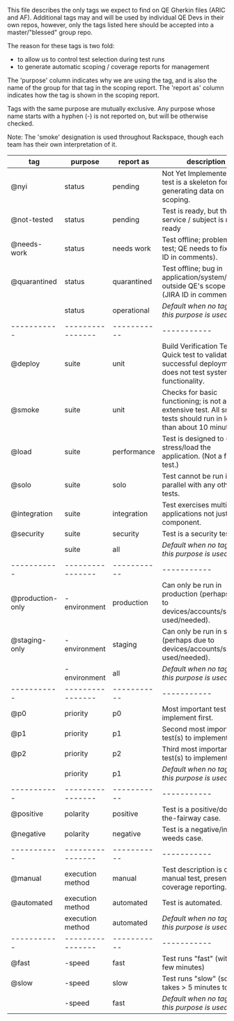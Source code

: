 This file describes the only tags we expect to find on QE Gherkin files (ARIC and AF).
Additional tags may and will be used by individual QE Devs in their own repos, however,
only the tags listed here should be accepted into a master/"blessed" group repo.

The reason for these tags is two fold:
* to allow us to control test selection during test runs
* to generate automatic scoping / coverage reports for management

The 'purpose' column indicates why we are using the tag,
and is also the name of the group for that tag in the scoping report.
The 'report as' column indicates how the tag is shown in the scoping report.

Tags with the same purpose are mutually exclusive.
Any purpose whose name starts with a hyphen (-) is not reported on, but will
be otherwise checked.


Note: The 'smoke' designation is used throughout Rackspace, though each team has their own interpretation of it.

tag              | purpose          | report as   | description
-----------      | ---------------- | ----------- | -----------
@nyi             | status           | pending     | Not Yet Implemented - test is a skeleton for generating data on scoping.
@not-tested      | status           | pending     | Test is ready, but the service / subject is not ready
@needs-work      | status           | needs work  | Test offline; problem with test; QE needs to fix (JIRA ID in comments).
@quarantined     | status           | quarantined | Test offline; bug in application/system/etc. outside QE's scope to fix. (JIRA ID in comments).
                 | status           | operational | *Default when no tag for this purpose is used.*
-----------      | ---------------- | ----------- | -----------
@deploy          | suite            | unit        | Build Verification Test Quick test to validate successful deployment, does not test system functionality.
@smoke           | suite            | unit        | Checks for basic functioning; is not an extensive test. All smoke tests should run in less than about 10 minutes.
@load            | suite            | performance | Test is designed to (help) stress/load the application. (Not a fast test.)
@solo            | suite            | solo        | Test cannot be run in parallel with any other tests.
@integration     | suite            | integration | Test exercises multiple applications not just one component.
@security        | suite            | security    | Test is a security test.
                 | suite            | all         | *Default when no tag for this purpose is used.*
-----------      | ---------------- | ----------- | -----------
@production-only | -environment     | production  | Can only be run in production (perhaps due to devices/accounts/systems used/needed).
@staging-only    | -environment     | staging     | Can only be run in staging (perhaps due to devices/accounts/systems used/needed).
                 | -environment     | all         | *Default when no tag for this purpose is used.*
-----------      | ---------------- | ----------- | -----------
@p0              | priority         | p0          | Most important test(s) to implement first.
@p1              | priority         | p1          | Second most important test(s) to implement.
@p2              | priority         | p2          | Third most important test(s) to implement.
                 | priority         | p1          | *Default when no tag for this purpose is used.*
-----------      | ---------------- | ----------- | -----------
@positive        | polarity         | positive    | Test is a positive/down-the-fairway case.
@negative        | polarity         | negative    | Test is a negative/in-the-weeds case.
-----------      | ---------------- | ----------- | -----------
@manual          | execution method | manual      | Test description is of a manual test, present for coverage reporting.
@automated       | execution method | automated   | Test is automated.
                 | execution method | automated   | *Default when no tag for this purpose is used.*
-----------      | ---------------- | ----------- | -----------
@fast            | -speed           | fast        | Test runs "fast" (within a few minutes)
@slow            | -speed           | slow        | Test runs "slow" (scenario takes > 5 minutes to run).
                 | -speed           | fast        | *Default when no tag for this purpose is used.*
